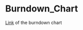 Burndown_Chart
==============
[Link](https://yiginger.github.io/Burndown_Chart/Draw6.html) of the burndown chart
